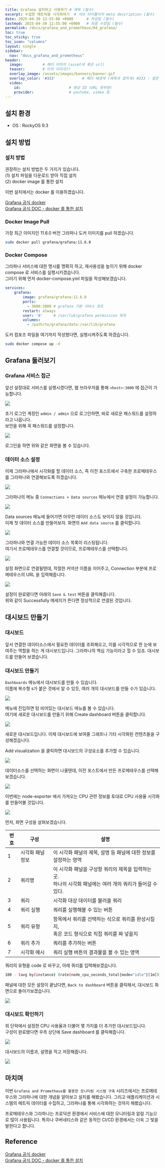 ```yaml
---
title: Grafana 설치하고 사용하기 # 제목 (필수)
excerpt: 수집한 메트릭을 시각화하기  # 서브 타이틀이자 meta description (필수)
date: 2025-04-30 12:55:00 +0900      # 작성일 (필수)
lastmod: 2025-04-30 12:55:00 +0900   # 최종 수정일 (필수)
permalink: /docs/grafana_and_prometheus/04_grafana/
toc: true
toc_sticky: true
toc_icon: "columns"
layout: single
sidebar:
  nav: "docs_grafana_and_prometheus"
header: 
  image:         # 헤더 이미지 (asset내 혹은 url)
  teaser:        # 티저 이미지??
  overlay_image: /assets/images/banners/banner.gif
  overlay_color: '#333'            # 헤더 배경색 (제목과 겹치게) #333 : 짙은 회색 (필수)
  video:
    id:                      # 영상 ID (URL 뒷부분)
    provider:                # youtube, vimeo 등
---
```

<!--postNo: 20250430_001-->


## 설치 환경  

- OS : RockyOS 9.3  

## 설치 방법  

### 설치 방법  

권장하는 설치 방법은 두 가지가 있습니다.  
(1) 설치 파일을 다운로드 받아 직접 설치  
(2) docker image 를 통한 설치  

이번 설치에서는 docker 를 이용하겠습니다.  

[Grafana 공식 docker](https://hub.docker.com/r/grafana/grafana)  
[Grafana 공식 DOC - docker 를 통한 설치](https://grafana.com/docs/grafana/latest/setup-grafana/installation/docker/)  

### Docker Image Pull  

가장 최근 이미지인 11.6.0 버전 그라파나 도커 이미지를 pull 하겠습니다.  

```bash
sudo docker pull grafana/grafana:11.6.0
```
### Docker Compose  

그라파나 서비스에 대한 명시를 명확히 하고, 재사용성을 높이기 위해 docker compose 로 서비스를 실행시키겠습니다.  
그러기 위해 먼저 docker-compose.yml 파일을 작성해보겠습니다.   

```yaml
services:
	grafana:
		image: grafana/grafana:11.6.0
		ports:
		  - 3000:3000 # grafana 기본 서비스 포트
		restart: always
		user: '0'     # /var/lub/grafana permission 획득
		volumes:
		  - /path/to/grafana/data:/var/lib/grafana
```

도커 컴포즈 파일을 여기까지 작성했다면, 실행시켜주도록 하겠습니다.  

```bash
sudo docker compose up -d
```


## Grafana 둘러보기  

### Grafana 서비스 접근  

앞선 설정대로 서비스를 실행시켰다면, 웹 브라우저를 통해 `<host>:3000` 에 접근이 가능합니다.  

![](/assets/images/20250430_001_001.png)  

초기 로그인 계정인 `admin / admin` 으로 로그인하면, 바로 새로운 패스워드를 설정하라고 나옵니다.  
보안을 위해 꼭 패스워드를 설정합니다.  

![](/assets/images/20250430_001_002.png)  

로그인을 하면 위와 같은 화면을 볼 수 있습니다.  

### 데이터 소스 설정  

이제 그라파나에서 시각화를 할 데이터 소스, 즉 이전 포스트에서 구축한 프로메테우스를 그라파나와 연결해보도록 하겠습니다.  

![](/assets/images/20250430_001_003.png)  

그라파나의 메뉴 중 `Connections > Data sources` 메뉴에서 연결 설정이 가능합니다.  

![](/assets/images/20250430_001_004.png)  

Data sources 메뉴에 들어가면 아무런 데이터 소스도 보이지 않을 것입니다.  
이제 첫 데이터 소스를 만들어보자. 화면의 `Add data source` 를 클릭합니다.  

![](/assets/images/20250430_001_005.png)  

그라파나와 연결 가능한 데이터 소스 목록이 리스팅됩니다.  
여기서 프로메테우스를 연결할 것이므로, 프로메테우스를 선택합니다.  

![](/assets/images/20250430_001_006.png)  

설정 화면으로 연결될텐데, 적절한 커넥션 이름을 지어주고, Connection 부분에 프로메테우스의 URL 을 입력해줍니다.  

![](/assets/images/20250430_001_007.png)  

설정이 완료됐다면 아래의 `Save & test` 버튼을 클릭해줍니다.  
위와 같이 Successfully 메세지가 뜬다면 정상적으로 연결된 것입니다.  

## 대시보드 만들기  

### 대시보드  

앞서 연결한 데이터소스에서 필요한 데이터를 조회해오고, 이를 시각적으로 한 눈에 보여주는 역할을 하는 게 대시보드입니다. 그라파나의 핵심 기능이라고 힐 수 있죠. 대시보드를 만들어 보겠습니다.  

### 대시보드 만들기  

`Dashboards` 메뉴에서 대시보드를 만들 수 있습니다.  
이름에 복수형 s가 붙은 것에서 알 수 있듯, 여러 개의 대시보드를 만들 수가 있습니다.  

![](/assets/images/20250430_001_008.png)  

메뉴에 진입하면 텅 비어있는 대시보드 메뉴를 볼 수 있습니다.  
여기에 새로운 대시보드를 만들기 위해 Create dashboard 버튼을 클릭합니다.  

![](/assets/images/20250430_001_009.png)  

새로운 대시보드입니다. 이제 대시보드에 보여줄 그래프나 기타 시각화된 컨텐츠들을 구성해겠습니다.  

Add visualization 을 클릭하면 대시보드의 구성요소를 추가할 수 있습니다.  

![](/assets/images/20250430_001_010.png)  

데이터소스를 선택하는 화면이 나올텐데, 이전 포스트에서 만든 프로메테우스를 선택해보겠습니다.  

![](/assets/images/20250430_001_011.png)  

이번에는 node-exporter 에서 가져오는 CPU 관련 정보를 토대로 CPU 사용율 시각화를 만들어볼 것입니다.

![](/assets/images/20250430_001_012.png)  

먼저, 화면 구성을 살펴보겠습니다.  

| 번호  | 구성        | 설명                                                                |
| --- | --------- | ----------------------------------------------------------------- |
| 1   | 시각화 패널 정보 | 이 시각화 패널의 제목, 설명 등 패널에 대한 정보를 설정하는 영역                             |
| 2   | 쿼리명       | 이 시각화 패널을 구성항 쿼리의 제목을 입력하는 곳.<br>하나의 시각화 패널에는 여러 개의 쿼리가 들어갈 수 있다. |
| 3   | 쿼리        | 시각화 대상 데이터를 불러올 쿼리                                                |
| 4   | 쿼리 실행     | 쿼리를 실행해볼 수 있는 버튼                                                  |
| 5   | 쿼리 유형     | 항목에서 쿼리를 선택하는 식으로 쿼리를 완성시킬지,<br>혹은 코드 형식으로 직접 쿼리를 짜 넣을지           |
| 6   | 쿼리 추가     | 쿼리를 추가하는 버튼                                                       |
| 7   | 시각화 예시    | 쿼리 실행 버튼의 결과물을 볼 수 있는 영역                                          |

쿼리의 유형을 code 로 바꾸고, 아래 쿼리를 입력해보겠습니다.   

```bash
100 - (avg by(instance) (rate(node_cpu_seconds_total{mode="idle"}[1m])) * 100)
```

패널에 대한 모든 설정이 끝났다면, `Back to dashboard` 버튼을 클릭해서, 대시보드 화면으로 돌아가보겠습니다.  

![](/assets/images/20250430_001_013.png)  

### 대시보드 확인하기  

위 단락에서 설정한 CPU 사용율과 더불어 몇 가지를 더 추가한 대시보드입니다.  
구성이 완료됐다면  우측 상단에 Save dashboard 를 클릭해줍니다.  

![](/assets/images/20250430_001_014.png)  

대시보드의 이름과, 설명을 적고 저장해줍니다.  

![](/assets/images/20250430_001_015.png)  

## 마치며  

이번 `Grafana and Prometheus를 활용한 모니터링 시스템 구축` 시리즈에서는 프로메테우스와 그라파나에 대한 개념을 알아보고 설치를 해봤습니다. 그리고 애플리케이션과 시스템의 메트릭 데이터를 수집하고, 그라파나를 통해 시각화하는 것까지 해봤습니다.  

프로메테우스와 그라파나는 프로덕션 환경에서 서비스에 대한 모니터링과 알람 기능으로 많이 사용됩니다. 특히나 쿠버네티스와 같은 동적인 CI/CD 환경에서는 더욱 그 빛을 발한다고 합니다.  

## Reference  

[Grafana 공식 docker](https://hub.docker.com/r/grafana/grafana)  
[Grafana 공식 DOC - docker 를 통한 설치](https://grafana.com/docs/grafana/latest/setup-grafana/installation/docker/)  
